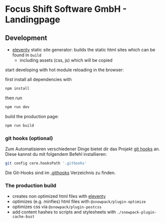 # Focus Shift Software GmbH - Landingpage

## Development

- [eleventy](https://www.11ty.dev/) static site generator: builds the static html sites which can be found in `build`
  - including assets (css, js) which will be copied

start developing with hot module reloading in the browser:

first install all dependencies with

```bash
npm install
```

then run

```bash
npm run dev
```

build the production page:

```bash
npm run build
```

### git hooks (optional)

Zum Automatisieren verschiedener Dinge bietet dir das Projekt [git hooks](https://git-scm.com/book/uz/v2/Customizing-Git-Git-Hooks)
an. Diese kannst du mit folgendem Befehl installieren:

```bash
git config core.hooksPath '.githooks'
```

Die Git-Hooks sind im [.githooks](./.githooks/) Verzeichnis zu finden.

### The production build

- creates non optimized html files with [eleventy](https://www.11ty.dev/)
- optimizes (e.g. minfies) html files with `@snowpack/plugin-optimize`
- optimizes css via `@snowpack/plugin-postcss`
- add content hashes to scripts and stylesheets with `./snowpack-plugin-cache-bust`
